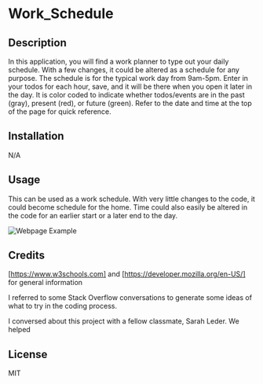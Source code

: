 # Work_Schedule

## Description
In this application, you will find a work planner to type out your daily schedule.  With a few changes, it could be altered as a schedule for any purpose.  The schedule is for the typical work day from 9am-5pm. Enter in your todos for each hour, save, and it will be there when you open it later in the day.  It is color coded to indicate whether todos/events are in the past (gray), present (red), or future (green).  Refer to the date and time at the top of the page for quick reference.  

## Installation

N/A

## Usage

This can be used as a work schedule.  With very little changes to the code, it could become schedule for the home. Time could also easily be altered in the code for an earlier start or a later end to the day.  


![Webpage Example](./website.png?raw=true "Webpage Example")


## Credits

[https://www.w3schools.com] and [https://developer.mozilla.org/en-US/] for general information

I referred to some Stack Overflow conversations to generate some ideas of what to try in the coding process.

I conversed about this project with a fellow classmate, Sarah Leder.  We helped 


## License
MIT



